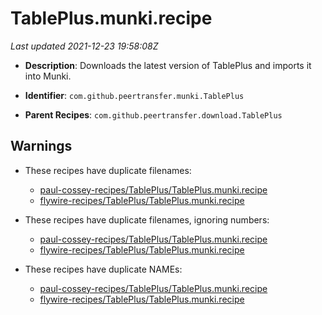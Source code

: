 # TablePlus.munki.recipe

_Last updated 2021-12-23 19:58:08Z_

- **Description**: Downloads the latest version of TablePlus and imports it into Munki.

- **Identifier**: `com.github.peertransfer.munki.TablePlus`

- **Parent Recipes**: `com.github.peertransfer.download.TablePlus`

## Warnings

- These recipes have duplicate filenames:
    - [paul-cossey-recipes/TablePlus/TablePlus.munki.recipe](/autopkg-dupe-tracker/paul-cossey-recipes/TablePlus/TablePlus.munki.recipe)
    - [flywire-recipes/TablePlus/TablePlus.munki.recipe](/autopkg-dupe-tracker/flywire-recipes/TablePlus/TablePlus.munki.recipe)

- These recipes have duplicate filenames, ignoring numbers:
    - [paul-cossey-recipes/TablePlus/TablePlus.munki.recipe](/autopkg-dupe-tracker/paul-cossey-recipes/TablePlus/TablePlus.munki.recipe)
    - [flywire-recipes/TablePlus/TablePlus.munki.recipe](/autopkg-dupe-tracker/flywire-recipes/TablePlus/TablePlus.munki.recipe)

- These recipes have duplicate NAMEs:
    - [paul-cossey-recipes/TablePlus/TablePlus.munki.recipe](/autopkg-dupe-tracker/paul-cossey-recipes/TablePlus/TablePlus.munki.recipe)
    - [flywire-recipes/TablePlus/TablePlus.munki.recipe](/autopkg-dupe-tracker/flywire-recipes/TablePlus/TablePlus.munki.recipe)